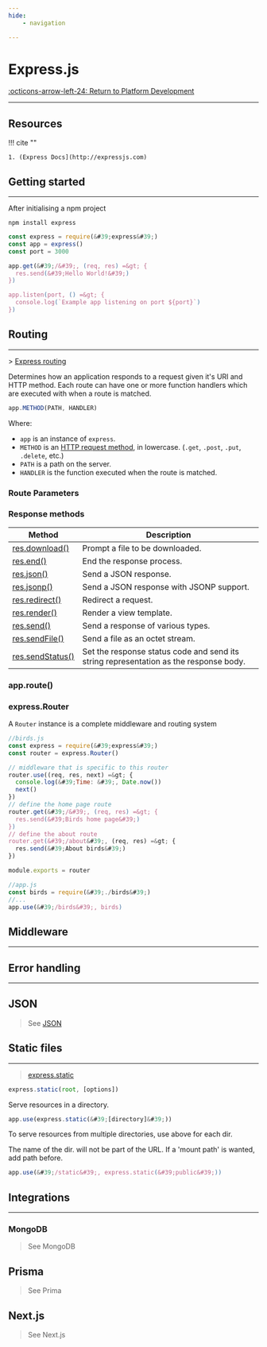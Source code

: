 ```yaml
---
hide:
    - navigation

---
```

# Express.js

[:octicons-arrow-left-24: Return to Platform Development](/Bodies-of-Knowledge/Platform-Development/)

---

## Resources

!!! cite ""

    1. (Express Docs](http://expressjs.com)

## Getting started

---

After initialising a npm project

```console
npm install express
```

```js
const express = require(&#39;express&#39;)
const app = express()
const port = 3000

app.get(&#39;/&#39;, (req, res) =&gt; {
  res.send(&#39;Hello World!&#39;)
})

app.listen(port, () =&gt; {
  console.log(`Example app listening on port ${port}`)
})
```

## Routing

---

&gt; [Express routing](http://expressjs.com/en/guide/routing.html)

Determines how an application responds to a request given it&#39;s URI and HTTP method. Each route can have one or more function handlers which are executed with when a route is matched.

```js
app.METHOD(PATH, HANDLER)
```

Where:

- `app` is an instance of `express`.
- `METHOD` is an [HTTP request method](https://en.wikipedia.org/wiki/Hypertext_Transfer_Protocol#Request_methods), in lowercase. (`.get`, `.post`, `.put`, `.delete`, etc.)
- `PATH` is a path on the server.
- `HANDLER` is the function executed when the route is matched.

### Route Parameters

### Response methods

| Method | Description |
| --- | --- |
| [res.download()](http://expressjs.com/en/4x/api.html#res.download) | Prompt a file to be downloaded. |
| [res.end()](http://expressjs.com/en/4x/api.html#res.end) | End the response process. |
| [res.json()](http://expressjs.com/en/4x/api.html#res.json) | Send a JSON response. |
| [res.jsonp()](http://expressjs.com/en/4x/api.html#res.jsonp) | Send a JSON response with JSONP support. |
| [res.redirect()](http://expressjs.com/en/4x/api.html#res.redirect) | Redirect a request. |
| [res.render()](http://expressjs.com/en/4x/api.html#res.render) | Render a view template. |
| [res.send()](http://expressjs.com/en/4x/api.html#res.send) | Send a response of various types. |
| [res.sendFile()](http://expressjs.com/en/4x/api.html#res.sendFile) | Send a file as an octet stream. |
| [res.sendStatus()](http://expressjs.com/en/4x/api.html#res.sendStatus) | Set the response status code and send its string representation as the response body. |

### app.route()

### express.Router

A `Router` instance is a complete middleware and routing system

```javascript
//birds.js
const express = require(&#39;express&#39;)
const router = express.Router()

// middleware that is specific to this router
router.use((req, res, next) =&gt; {
  console.log(&#39;Time: &#39;, Date.now())
  next()
})
// define the home page route
router.get(&#39;/&#39;, (req, res) =&gt; {
  res.send(&#39;Birds home page&#39;)
})
// define the about route
router.get(&#39;/about&#39;, (req, res) =&gt; {
  res.send(&#39;About birds&#39;)
})

module.exports = router
```

```javascript
//app.js
const birds = require(&#39;./birds&#39;)
//...
app.use(&#39;/birds&#39;, birds)
```

## Middleware

---

## Error handling

---

## JSON

> See [JSON](JSON.md)

## Static files

---

> [express.static](http://expressjs.com/en/4x/api.html#express.static)

```javascript
express.static(root, [options])
```

Serve resources in a directory.

```javascript
app.use(express.static(&#39;[directory]&#39;))
```

To serve resources from multiple directories, use above for each dir.

The name of the dir. will not be part of the URL. If a &#39;mount path&#39; is wanted, add path before.

```javascript
app.use(&#39;/static&#39;, express.static(&#39;public&#39;))
```

## Integrations

---

### MongoDB

> See MongoDB

## Prisma

> See Prima

## Next.js

> See Next.js